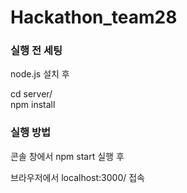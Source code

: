 # Hackathon_team28

### 실행 전 세팅

node.js 설치 후

cd server/<br>
npm install <br>

### 실행 방법

콘솔 창에서 npm start 실행 후

브라우저에서 localhost:3000/ 접속
